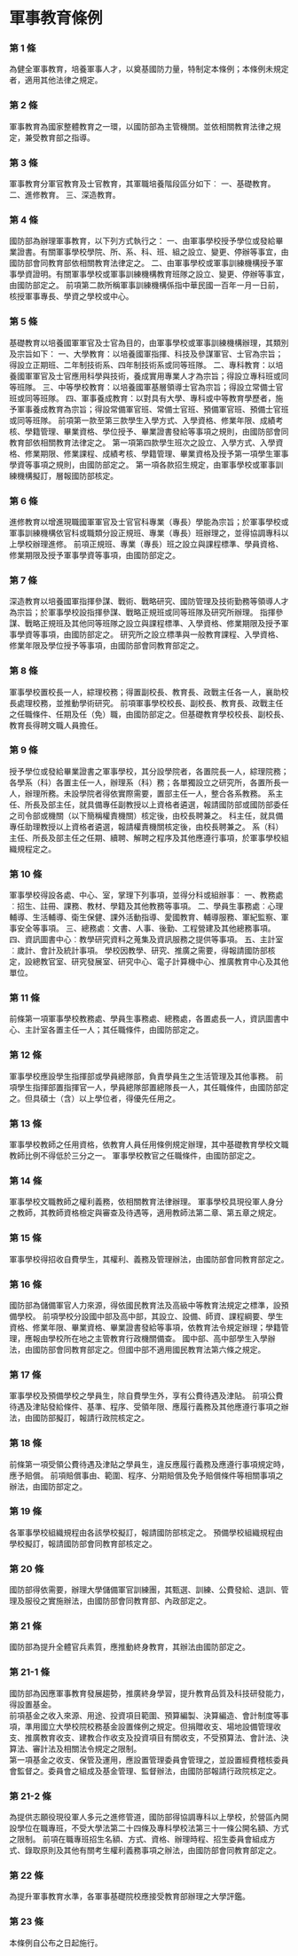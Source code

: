# 軍事教育條例

### 第 1 條

為健全軍事教育，培養軍事人才，以奠基國防力量，特制定本條例；本條例未規定者，適用其他法律之規定。

### 第 2 條

軍事教育為國家整體教育之一環，以國防部為主管機關。並依相關教育法律之規定，兼受教育部之指導。

### 第 3 條

軍事教育分軍官教育及士官教育，其軍職培養階段區分如下︰
一、基礎教育。
二、進修教育。
三、深造教育。

### 第 4 條

國防部為辦理軍事教育，以下列方式執行之：
一、由軍事學校授予學位或發給畢業證書。有關軍事學校學院、所、系、科、班、組之設立、變更、停辦等事宜，由國防部會同教育部依相關教育法律定之。
二、由軍事學校或軍事訓練機構授予軍事學資證明。有關軍事學校或軍事訓練機構教育班隊之設立、變更、停辦等事宜，由國防部定之。
前項第二款所稱軍事訓練機構係指中華民國一百年一月一日前，核授軍事專長、學資之學校或中心。

### 第 5 條

基礎教育以培養國軍軍官及士官為目的，由軍事學校或軍事訓練機構辦理，其類別及宗旨如下：
一、大學教育：以培養國軍指揮、科技及參謀軍官、士官為宗旨；得設立正期班、二年制技術系、四年制技術系或同等班隊。
二、專科教育：以培養國軍軍官及士官應用科學與技術，養成實用專業人才為宗旨；得設立專科班或同等班隊。
三、中等學校教育：以培養國軍基層領導士官為宗旨；得設立常備士官班或同等班隊。
四、軍事養成教育：以對具有大學、專科或中等教育學歷者，施予軍事養成教育為宗旨；得設常備軍官班、常備士官班、預備軍官班、預備士官班或同等班隊。
前項第一款至第三款學生入學方式、入學資格、修業年限、成績考核、學籍管理、畢業資格、學位授予、畢業證書發給等事項之規則，由國防部會同教育部依相關教育法律定之。
第一項第四款學生班次之設立、入學方式、入學資格、修業期限、修業課程、成績考核、學籍管理、畢業資格及授予第一項學生軍事學資等事項之規則，由國防部定之。
第一項各款招生規定，由軍事學校或軍事訓練機構擬訂，層報國防部核定。

### 第 6 條

進修教育以增進現職國軍軍官及士官官科專業（專長）學能為宗旨；於軍事學校或軍事訓練機構依官科或職類分設正規班、專業（專長）班辦理之，並得協調專科以上學校辦理進修。
前項正規班、專業（專長）班之設立與課程標準、學員資格、修業期限及授予軍事學資等事項，由國防部定之。

### 第 7 條

深造教育以培養國軍指揮參謀、戰術、戰略研究、國防管理及技術勤務等領導人才為宗旨；於軍事學校設指揮參謀、戰略正規班或同等班隊及研究所辦理。
指揮參謀、戰略正規班及其他同等班隊之設立與課程標準、入學資格、修業期限及授予軍事學資等事項，由國防部定之。
研究所之設立標準與一般教育課程、入學資格、修業年限及學位授予等事項，由國防部會同教育部定之。

### 第 8 條

軍事學校置校長一人，綜理校務；得置副校長、教育長、政戰主任各一人，襄助校長處理校務，並推動學術研究。
前項軍事學校校長、副校長、教育長、政戰主任之任職條件、任期及任（免）職，由國防部定之。但基礎教育學校校長、副校長、教育長得聘文職人員擔任。

### 第 9 條

授予學位或發給畢業證書之軍事學校，其分設學院者，各置院長一人，綜理院務；各學系（科）各置主任一人，辦理系（科）務；各單獨設立之研究所，各置所長一人，辦理所務。未設學院者得依實際需要，置部主任一人，整合各系教務。
系主任、所長及部主任，就具備專任副教授以上資格者遴選，報請國防部或國防部委任之司令部或機關（以下簡稱權責機關）核定後，由校長聘兼之。
科主任，就具備專任助理教授以上資格者遴選，報請權責機關核定後，由校長聘兼之。
系（科）主任、所長及部主任之任期、續聘、解聘之程序及其他應遵行事項，於軍事學校組織規程定之。

### 第 10 條

軍事學校得設各處、中心、室，掌理下列事項，並得分科或組辦事︰
一、教務處︰招生、註冊、課務、教材、學籍及其他教務等事項。
二、學員生事務處︰心理輔導、生活輔導、衛生保健、課外活動指導、愛國教育、輔導服務、軍紀監察、軍事安全等事項。
三、總務處︰文書、人事、後勤、工程營建及其他總務事項。
四、資訊圖書中心︰教學研究資料之蒐集及資訊服務之提供等事項。
五、主計室︰歲計、會計及統計事項。
學校因教學、研究、推廣之需要，得報請國防部核定，設總教官室、研究發展室、研究中心、電子計算機中心、推廣教育中心及其他單位。

### 第 11 條

前條第一項軍事學校教務處、學員生事務處、總務處，各置處長一人，資訊圖書中心、主計室各置主任一人；其任職條件，由國防部定之。

### 第 12 條

軍事學校應設學生指揮部或學員總隊部，負責學員生之生活管理及其他事務。
前項學生指揮部置指揮官一人，學員總隊部置總隊長一人，其任職條件，由國防部定之。但具碩士（含）以上學位者，得優先任用之。

### 第 13 條

軍事學校教師之任用資格，依教育人員任用條例規定辦理，其中基礎教育學校文職教師比例不得低於三分之一。
軍事學校教官之任職條件，由國防部定之。

### 第 14 條

軍事學校文職教師之權利義務，依相關教育法律辦理。
軍事學校具現役軍人身分之教師，其教師資格檢定與審查及待遇等，適用教師法第二章、第五章之規定。

### 第 15 條

軍事學校得招收自費學生，其權利、義務及管理辦法，由國防部會同教育部定之。

### 第 16 條

國防部為儲備軍官人力來源，得依國民教育法及高級中等教育法規定之標準，設預備學校。
前項學校分設國中部及高中部，其設立、設備、師資、課程綱要、學生資格、修業年限、畢業資格、畢業證書發給等事項，依教育法令規定辦理；學籍管理，應報由學校所在地之主管教育行政機關備查。
國中部、高中部學生入學辦法，由國防部會同教育部定之。但國中部不適用國民教育法第六條之規定。

### 第 17 條

軍事學校及預備學校之學員生，除自費學生外，享有公費待遇及津貼。
前項公費待遇及津貼發給條件、基準、程序、受領年限、應履行義務及其他應遵行事項之辦法，由國防部擬訂，報請行政院核定之。

### 第 18 條

前條第一項受領公費待遇及津貼之學員生，違反應履行義務及應遵行事項規定時，應予賠償。
前項賠償事由、範圍、程序、分期賠償及免予賠償條件等相關事項之辦法，由國防部定之。

### 第 19 條

各軍事學校組織規程由各該學校擬訂，報請國防部核定之。
預備學校組織規程由學校擬訂，報請國防部會同教育部核定之。

### 第 20 條

國防部得依需要，辦理大學儲備軍官訓練團，其甄選、訓練、公費發給、退訓、管理及服役之實施辦法，由國防部會同教育部、內政部定之。

### 第 21 條

國防部為提升全體官兵素質，應推動終身教育，其辦法由國防部定之。

### 第 21-1 條

國防部為因應軍事教育發展趨勢，推廣終身學習，提升教育品質及科技研發能力，得設置基金。                                            
前項基金之收入來源、用途、投資項目範圍、預算編製、決算編造、會計制度等事項，準用國立大學校院校務基金設置條例之規定。但捐贈收支、場地設備管理收支、推廣教育收支、建教合作收支及投資項目有關收支，不受預算法、會計法、決算法、審計法及相關法令規定之限制。        
第一項基金之收支、保管及運用，應設置管理委員會管理之，並設置經費稽核委員會監督之。委員會之組成及基金管理、監督辦法，由國防部報請行政院核定之。

### 第 21-2 條

為提供志願役現役軍人多元之進修管道，國防部得協調專科以上學校，於營區內開設學位在職專班，不受大學法第二十四條及專科學校法第三十一條公開名額、方式之限制。
前項在職專班招生名額、方式、資格、辦理時程、招生委員會組成方式、錄取原則及其他有關考生權利義務事項之辦法，由國防部會同教育部定之。

### 第 22 條

為提升軍事教育水準，各軍事基礎院校應接受教育部辦理之大學評鑑。

### 第 23 條

本條例自公布之日起施行。
